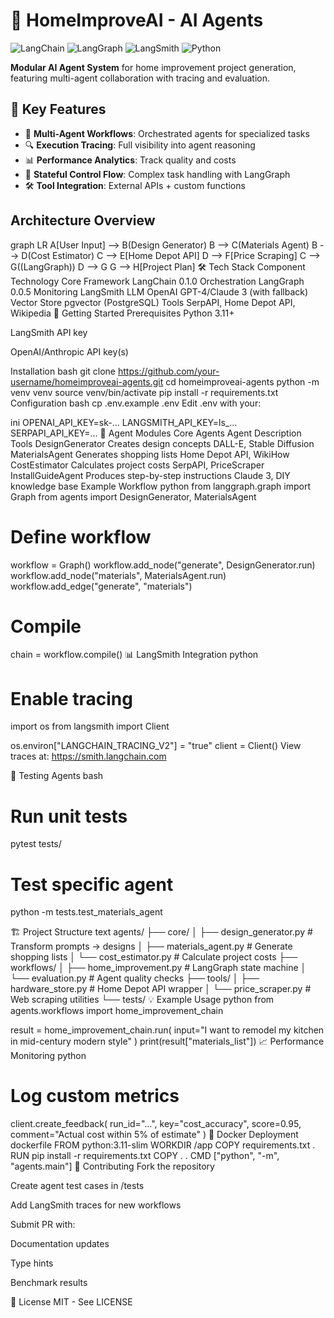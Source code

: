 # 🤖 HomeImproveAI - AI Agents

![LangChain](https://img.shields.io/badge/LangChain-0.1.0-FF6B00)
![LangGraph](https://img.shields.io/badge/LangGraph-0.0.5-4B32C3)
![LangSmith](https://img.shields.io/badge/LangSmith-0.1.0-10B981)
![Python](https://img.shields.io/badge/Python-3.11+-3776AB)

**Modular AI Agent System** for home improvement project generation, featuring multi-agent collaboration with tracing and evaluation.

## 🌟 Key Features

- 🧩 **Multi-Agent Workflows**: Orchestrated agents for specialized tasks
- 🔍 **Execution Tracing**: Full visibility into agent reasoning
- 📊 **Performance Analytics**: Track quality and costs
- 🚦 **Stateful Control Flow**: Complex task handling with LangGraph
- 🛠️ **Tool Integration**: External APIs + custom functions

## Architecture Overview

graph LR
    A[User Input] --> B(Design Generator)
    B --> C(Materials Agent)
    B --> D(Cost Estimator)
    C --> E[Home Depot API]
    D --> F[Price Scraping]
    C --> G((LangGraph))
    D --> G
    G --> H[Project Plan]
🛠️ Tech Stack
Component	Technology
Core Framework	LangChain 0.1.0
Orchestration	LangGraph 0.0.5
Monitoring	LangSmith
LLM	OpenAI GPT-4/Claude 3 (with fallback)
Vector Store	pgvector (PostgreSQL)
Tools	SerpAPI, Home Depot API, Wikipedia
🚀 Getting Started
Prerequisites
Python 3.11+

LangSmith API key

OpenAI/Anthropic API key(s)

Installation
bash
git clone https://github.com/your-username/homeimproveai-agents.git
cd homeimproveai-agents
python -m venv venv
source venv/bin/activate
pip install -r requirements.txt
Configuration
bash
cp .env.example .env
Edit .env with your:

ini
OPENAI_API_KEY=sk-...
LANGSMITH_API_KEY=ls_...
SERPAPI_API_KEY=...
🧩 Agent Modules
Core Agents
Agent	Description	Tools
DesignGenerator	Creates design concepts	DALL-E, Stable Diffusion
MaterialsAgent	Generates shopping lists	Home Depot API, WikiHow
CostEstimator	Calculates project costs	SerpAPI, PriceScraper
InstallGuideAgent	Produces step-by-step instructions	Claude 3, DIY knowledge base
Example Workflow
python
from langgraph.graph import Graph
from agents import DesignGenerator, MaterialsAgent

# Define workflow
workflow = Graph()
workflow.add_node("generate", DesignGenerator.run)
workflow.add_node("materials", MaterialsAgent.run)
workflow.add_edge("generate", "materials")

# Compile
chain = workflow.compile()
📊 LangSmith Integration
python
# Enable tracing
import os
from langsmith import Client

os.environ["LANGCHAIN_TRACING_V2"] = "true"
client = Client()
View traces at: https://smith.langchain.com

🧪 Testing Agents
bash
# Run unit tests
pytest tests/

# Test specific agent
python -m tests.test_materials_agent

🏗️ Project Structure
text
agents/
├── core/
│   ├── design_generator.py   # Transform prompts → designs
│   ├── materials_agent.py    # Generate shopping lists
│   └── cost_estimator.py     # Calculate project costs
├── workflows/
│   ├── home_improvement.py   # LangGraph state machine
│   └── evaluation.py         # Agent quality checks
├── tools/
│   ├── hardware_store.py     # Home Depot API wrapper
│   └── price_scraper.py     # Web scraping utilities
└── tests/
💡 Example Usage
python
from agents.workflows import home_improvement_chain

result = home_improvement_chain.run(
    input="I want to remodel my kitchen in mid-century modern style"
)
print(result["materials_list"])
📈 Performance Monitoring
python
# Log custom metrics
client.create_feedback(
    run_id="...",
    key="cost_accuracy",
    score=0.95,
    comment="Actual cost within 5% of estimate"
)
🐳 Docker Deployment
dockerfile
FROM python:3.11-slim
WORKDIR /app
COPY requirements.txt .
RUN pip install -r requirements.txt
COPY . .
CMD ["python", "-m", "agents.main"]
🤝 Contributing
Fork the repository

Create agent test cases in /tests

Add LangSmith traces for new workflows

Submit PR with:

Documentation updates

Type hints

Benchmark results

📄 License
MIT - See LICENSE
